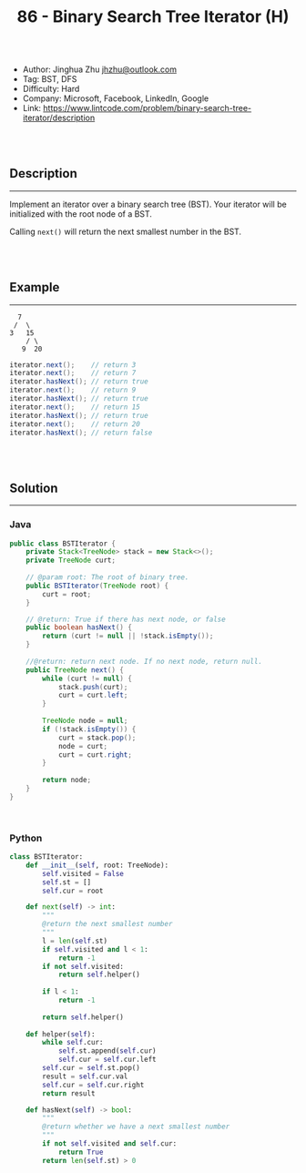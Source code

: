 # <center>86 - Binary Search Tree Iterator (H)</center> 



<br></br>

* Author: Jinghua Zhu <jhzhu@outlook.com>
* Tag: BST, DFS
* Difficulty: Hard
* Company: Microsoft, Facebook, LinkedIn, Google
* Link: https://www.lintcode.com/problem/binary-search-tree-iterator/description

<br></br>



## Description
----
Implement an iterator over a binary search tree (BST). Your iterator will be initialized with the root node of a BST.

Calling `next()` will return the next smallest number in the BST.

<br></br>



## Example
----
```
  7
 /  \
3   15
    / \
   9  20
```

```java
iterator.next();    // return 3
iterator.next();    // return 7
iterator.hasNext(); // return true
iterator.next();    // return 9
iterator.hasNext(); // return true
iterator.next();    // return 15
iterator.hasNext(); // return true
iterator.next();    // return 20
iterator.hasNext(); // return false
```

<br></br>



## Solution
----
### Java
```java
public class BSTIterator {
	private Stack<TreeNode> stack = new Stack<>();
    private TreeNode curt;
    
    // @param root: The root of binary tree.
    public BSTIterator(TreeNode root) {
        curt = root;
    }

    // @return: True if there has next node, or false
    public boolean hasNext() {
        return (curt != null || !stack.isEmpty());
    }
    
    //@return: return next node. If no next node, return null.
    public TreeNode next() {
        while (curt != null) {
            stack.push(curt);
            curt = curt.left;
        }
        
        TreeNode node = null;
        if (!stack.isEmpty()) {
        	curt = stack.pop();
            node = curt;
            curt = curt.right;
        }
        
        return node;
    }
}
```

<br>


### Python
```python
class BSTIterator:
    def __init__(self, root: TreeNode):
        self.visited = False
        self.st = []
        self.cur = root

    def next(self) -> int:
        """
        @return the next smallest number
        """
        l = len(self.st)
        if self.visited and l < 1:
            return -1
        if not self.visited:
            return self.helper()
        
        if l < 1:
            return -1
    
        return self.helper()
    
    def helper(self):
        while self.cur:
            self.st.append(self.cur)
            self.cur = self.cur.left
        self.cur = self.st.pop()
        result = self.cur.val
        self.cur = self.cur.right
        return result

    def hasNext(self) -> bool:
        """
        @return whether we have a next smallest number
        """
        if not self.visited and self.cur:
            return True
        return len(self.st) > 0
```

<br>
